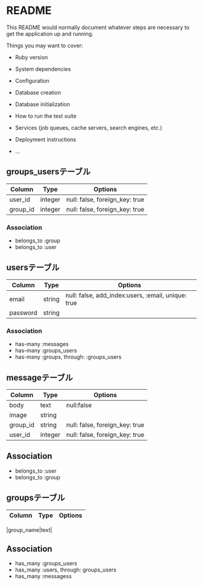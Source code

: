 # README

This README would normally document whatever steps are necessary to get the
application up and running.

Things you may want to cover:

* Ruby version

* System dependencies

* Configuration

* Database creation

* Database initialization

* How to run the test suite

* Services (job queues, cache servers, search engines, etc.)

* Deployment instructions

* ...
## groups_usersテーブル

|Column|Type|Options|
|------|----|-------|
|user_id|integer|null: false, foreign_key: true|
|group_id|integer|null: false, foreign_key: true|

### Association
- belongs_to :group
- belongs_to :user

## usersテーブル
|Column|Type|Options|
|------|----|-------|
|email|string|null: false, add_index:users, :email, unique: true|
|password|string|
### Association
- has-many :messages
- has-many :groups_users
- has-many :groups, through: :groups_users

## messageテーブル
|Column|Type|Options|
|------|----|-------|
|body|text| null:false
|image|string|
|group_id|string|null: false, foreign_key: true|
|user_id|integer|null: false, foreign_key: true|
## Association
- belongs_to :user
- belongs_to :group


## groupsテーブル
|Column|Type|Options|
|------|----|-------|

|group_name|text|
## Association
- has_many :groups_users
- has_many :users, through: groups_users
- has_many :messagess